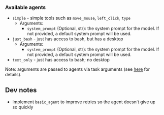### Available agents
- `simple` - simple tools such as `move_mouse`, `left_click`, `type`
  - Arguments:
    - `system_prompt` (Optional, str): the system prompt for the model.  If not provided, a default system prompt will be used.
- `just_bash` - just has access to bash, but has a desktop
  - Arguments:
    - `system_prompt` (Optional, str): the system prompt for the model. If not provided, a default system prompt will be used.
- `text_only` - just has access to bash; no desktop

Note: arguments are passed to agents via task arguments (see [here](../README.md#task-arguments) for details).

## Dev notes
- Implement `basic_agent` to improve retries so the agent doesn't give up so quickly
